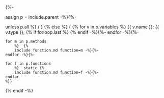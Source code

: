 {%-

assign p = include.parent -%}{%-

unless p.all
	%} { }
{%
else
	%}
{
{%
	for v in p.variables
		%}	{{ v.name }}: {{ v.type }};
{%
		if forloop.last %}
{%
		endif -%}{%-
	endfor -%}{%-

	for m in p.methods
		%}	{%
		include function.md function=m -%}{%-
	endfor -%}{%-

	for f in p.functions
		%}	static {%
		include function.md function=f -%}{%-
	endfor
	%}}
{%
endif -%}
